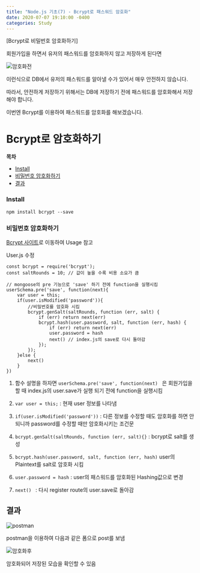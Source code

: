 ```yaml
---
title: "Node.js 기초(7) - Bcrypt로 패스워드 암호화"	
date: 2020-07-07 19:10:00 -0400	
categories: Study
---
```


[Bcrypt로 비밀번호 암호화하기]	

회원가입을 하면서 유저의 패스워드를 암호화하지 않고 저장하게 된다면	

![암호화전](../../assets/images/study/node7/암호화전.PNG)	

이런식으로 DB에서 유저의 패스워드를 알아낼 수가 있어서 매우 안전하지 않습니다.	

따라서, 안전하게 저장하기 위해서는 DB에 저장하기 전에 패스워드를 암호화해서 저장해야 합니다.	

이번엔 Bcrypt를 이용하여 패스워드를 암호화를 해보겠습니다.	



# Bcrypt로 암호화하기	

**목차**	

- [Install](#intall)	
- [비밀번호 암호화하기](#비밀번호-암호화하기)	
- [결과](#결과)	



### Install	

```	
npm install bcrypt --save	
```



### 비밀번호 암호화하기	

[Bcrypt 사이트](https://www.npmjs.com/package/bcrypt)로 이동하여 Usage 참고	

User.js 수정	

```	
const bcrypt = require('bcrypt');	
const saltRounds = 10; // 값이 높을 수록 비용 소요가 큼	
```

```	
// mongoose의 pre 기능으로 'save' 하기 전에 function을 실행시킴	
userSchema.pre('save', function(next){	
    var user = this;	
    if(user.isModified('password')){	
        //비밀번호를 암호화 시킴	
        bcrypt.genSalt(saltRounds, function (err, salt) {	
            if (err) return next(err)	
            bcrypt.hash(user.password, salt, function (err, hash) {	
                if (err) return next(err)	
                user.password = hash	
                next() // index.js의 save로 다시 돌아감	
            });	
        });	
    }else {	
        next()	
    }	
})	
```



1) 함수 설명을 하자면 ``userSchema.pre('save', function(next) `` 은 회원가입을 할 때 index.js의 user.save가 실행 되기 전에 function을 실행시킴	

2)  ``var user = this;`` : 현재 user 정보를 나타냄	

3) ``if(user.isModified('password'))``  : 다른 정보를 수정할 때도 암호화를 하면 안되니까 password를 수정할 때만 암호화시키는 조건문	

4) ``bcrypt.genSalt(saltRounds, function (err, salt){}`` : bcrypt로 salt를 생성	

5) ``bcrypt.hash(user.password, salt, function (err, hash)`` user의 Plaintext를 salt로 암호화 시킴	

6) ``user.password = hash`` : user의 패스워드를 암호화된 Hashing값으로 변경	

7) ``next()	`` : 다시 register route의 user.save로 돌아감	



## 결과	

![postman](../../assets/images/study/node7/postman.PNG)	

postman을 이용하여 다음과 같은 폼으로 post를 보냄	





![암호화후](../../assets/images/study/node7/암호화후.PNG)	

암호화되어 저장된 모습을 확인할 수 있음